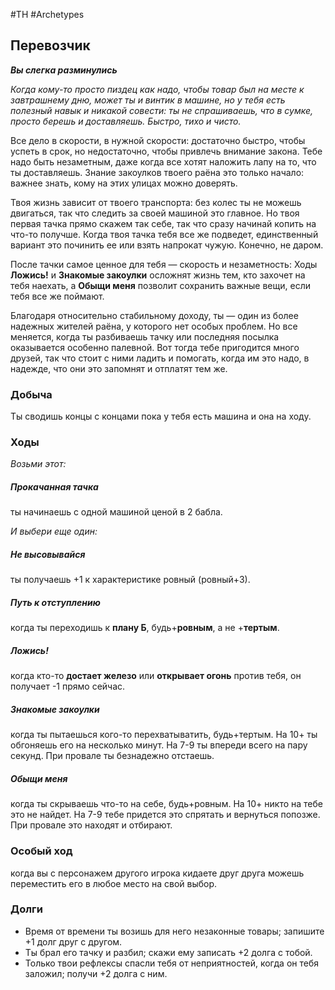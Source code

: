 #TH #Archetypes 

## Перевозчик
***Вы слегка разминулись***

*Когда кому-то просто пиздец как надо, чтобы товар был на месте к завтрашнему дню, может ты и винтик в машине, но у тебя есть полезный навык и никакой совести: ты не спрашиваешь, что в сумке, просто берешь и доставляешь. Быстро, тихо и чисто.*

Все дело в скорости, в нужной скорости: достаточно быстро, чтобы успеть в срок, но недостаточно, чтобы привлечь внимание закона. Тебе надо быть незаметным, даже когда все хотят наложить лапу на то, что ты доставляешь. Знание закоулков твоего раёна это только начало: важнее знать, кому на этих улицах можно доверять.

Твоя жизнь зависит от твоего транспорта: без колес ты не можешь двигаться, так что следить за своей машиной это главное. Но твоя первая тачка прямо скажем так себе, так что сразу начинай копить на что-то получше. Когда твоя тачка тебя все же подведет, единственный вариант это починить ее или взять напрокат чужую. Конечно, не даром.

После тачки самое ценное для тебя — скорость и незаметность: Ходы **Ложись!** и **Знакомые закоулки** осложнят жизнь тем, кто захочет на тебя наехать, а **Обыщи меня** позволит сохранить важные вещи, если тебя все же поймают.

Благодаря относительно стабильному доходу, ты — один из более надежных жителей раёна, у которого нет особых проблем. Но все меняется, когда ты разбиваешь тачку или последняя посылка оказывается особенно палевной. Вот тогда тебе пригодится много друзей, так что стоит с ними ладить и помогать, когда им это надо, в надежде, что они это запомнят и отплатят тем же.

### Добыча
Ты сводишь концы с концами пока у тебя есть машина и она на ходу.

### Ходы
*Возьми этот:* 
##### Прокачанная тачка
ты начинаешь с одной машиной ценой в 2 бабла.

*И выбери еще один:* 

##### Не высовывайся
ты получаешь +1 к характеристике ровный (ровный+3). 

##### Путь к отступлению
когда ты переходишь к **плану Б**, будь+**ровным**, а не +**тертым**. 

##### Ложись!
когда кто-то **достает железо** или **открывает огонь** против тебя, он получает -1 прямо сейчас. 

##### Знакомые закоулки
когда ты пытаешься кого-то перехватыватить, будь+тертым. На 10+ ты обгоняешь его на несколько минут. На 7-9 ты впереди всего на пару секунд. При провале ты безнадежно отстаешь. 

##### Обыщи меня
когда ты скрываешь что-то на себе, будь+ровным. На 10+ никто на тебе это не найдет. На 7-9 тебе придется это спрятать и вернуться попозже. При провале это находят и отбирают.

### Особый ход
когда вы с персонажем другого игрока кидаете друг друга можешь переместить его в любое место на свой выбор.

### Долги
- Время от времени ты возишь для него незаконные товары; запишите +1 долг друг с другом. 
- Ты брал его тачку и разбил; скажи ему записать +2 долга с тобой. 
- Только твои рефлексы спасли тебя от неприятностей, когда он тебя заложил; получи +2 долга с ним.

